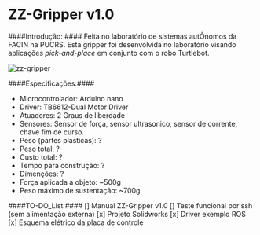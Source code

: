 # ZZ-Gripper v1.0

####Introdução: ####
Feita no laboratório de sistemas autÔnomos da FACIN na PUCRS.
Esta gripper foi desenvolvida no laboratório visando aplicações _pick-and-place_ em conjunto com o robo Turtlebot.

![zz-gripper](https://lh4.googleusercontent.com/biaTQ-ANJ-xpAVSd2z3Hfe8eFyOYTg7qxFD6WKXKruUtZFoB4kNFSQD82IdgUlgdLWYtPX-U85k3HoA=w1293-h561)

####Especificações:####
+ Microcontrolador: Arduino nano
+ Driver: TB6612-Dual Motor Driver
+ Atuadores: 2 Graus de liberdade
+ Sensores: Sensor de força, sensor ultrasonico, sensor de corrente, chave fim de curso.
+ Peso (partes plasticas): ?
+ Peso total: ?
+ Custo total: ?
+ Tempo para construção: ?
+ Dimenções: ?
+ Força aplicada a objeto: ~500g
+ Peso máximo de sustentação: ~700g


####TO-DO_List:####
[] Manual ZZ-Gripper v1.0
[] Teste funcional por ssh (sem alimentação externa)
[x] Projeto Solidworks
[x] Driver exemplo ROS
[x] Esquema elétrico da placa de controle



